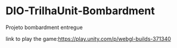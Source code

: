 # DIO-TrilhaUnit-Bombardment
 Projeto bombardment entregue 


link to play the game:https://play.unity.com/p/webgl-builds-371340